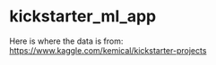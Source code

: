 # kickstarter_ml_app

Here is where the data is from: https://www.kaggle.com/kemical/kickstarter-projects

